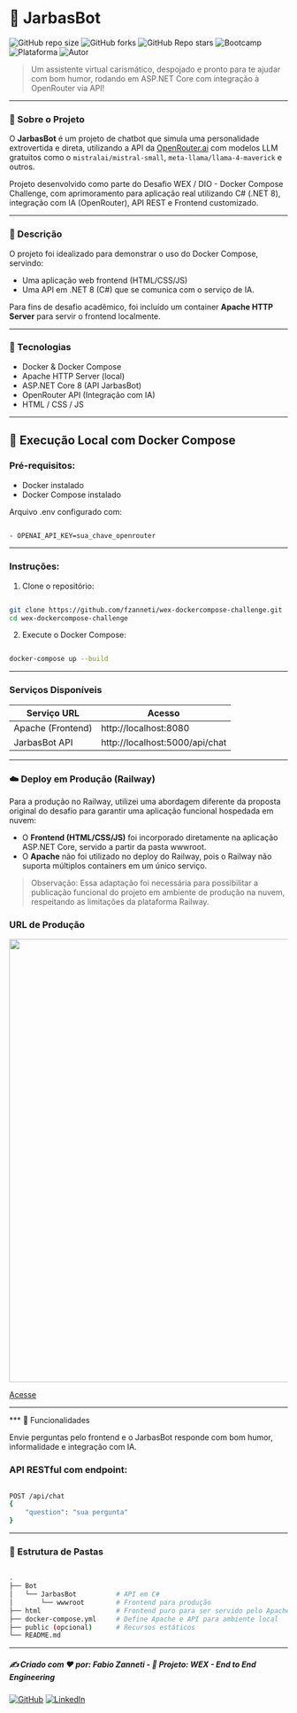# 🤖 JarbasBot

![GitHub repo size](https://img.shields.io/github/repo-size/fzanneti/wex-e2e-csharp)
![GitHub forks](https://img.shields.io/github/forks/fzanneti/wex-e2e-csharp?style=social)
![GitHub Repo stars](https://img.shields.io/github/stars/fzanneti/wex-e2e-csharp?style=social)
![Bootcamp](https://img.shields.io/badge/WEX-End--to--End%20Engineering-blueviolet?logo=vercel&logoColor=white)
![Plataforma](https://img.shields.io/badge/Powered%20by-DIO.io-red?logo=data:image/svg+xml;base64,PHN2ZyBmaWxsPSIjZmZmIiB2aWV3Qm94PSIwIDAgMzIgMzIiIHhtbG5zPSJodHRwOi8vd3d3LnczLm9yZy8yMDAwL3N2ZyI+PHBhdGggZD0iTTYuNzEgMy4yNWMtMi44OCAxLjQxLTUuMDcgNC4yMy01LjA3IDcuNzYgMCAzLjU4IDIuMjggNi43IDUuMzMgOC4xNSAxLjgzLS42MiAyLjQtMi4yNiAyLjQtMy44MSAwLS4yMy0uMDItLjQ1LS4wNS0uNjZBLjQ0LjQ0IDAgMDExMC4xIDExYy4yNC0uNzUuMTEtMS41My0uMy0yLjIyQzguOTIgNy45NiA3LjMzIDcuNSA1Ljc0IDcuNjZhNS41NSA1LjU1IDAgM)
![Autor](https://img.shields.io/badge/Autor-fzanneti-blue?style=flat-square&logo=github)

> Um assistente virtual carismático, despojado e pronto para te ajudar com bom humor, rodando em ASP.NET Core com integração à OpenRouter via API!

---

### 📌 Sobre o Projeto

O **JarbasBot** é um projeto de chatbot que simula uma personalidade extrovertida e direta, utilizando a API da [OpenRouter.ai](https://openrouter.ai) com modelos LLM gratuitos como o `mistralai/mistral-small`, `meta-llama/llama-4-maverick` e outros.

Projeto desenvolvido como parte do Desafio WEX / DIO - Docker Compose Challenge, com aprimoramento para aplicação real utilizando C# (.NET 8), integração com IA (OpenRouter), API REST e Frontend customizado.

---

### 📌 Descrição

O projeto foi idealizado para demonstrar o uso do Docker Compose, servindo:

- Uma aplicação web frontend (HTML/CSS/JS)   
- Uma API em .NET 8 (C#) que se comunica com o serviço de IA.   

Para fins de desafio acadêmico, foi incluído um container **Apache HTTP Server** para servir o frontend localmente.

---

### 🚀 Tecnologias

- Docker & Docker Compose    
- Apache HTTP Server (local)     
- ASP.NET Core 8 (API JarbasBot)     
- OpenRouter API (Integração com IA)    
- HTML / CSS / JS     

---

## 🐳 Execução Local com Docker Compose

### Pré-requisitos:

- Docker instalado     
- Docker Compose instalado    

Arquivo .env configurado com:

```bash

- OPENAI_API_KEY=sua_chave_openrouter

```

---

### Instruções: 

1. Clone o repositório:

```bash

git clone https://github.com/fzanneti/wex-dockercompose-challenge.git
cd wex-dockercompose-challenge

```

2. Execute o Docker Compose:

```bash

docker-compose up --build

```

---

### Serviços Disponíveis

|Serviço	URL|Acesso|
|---|---|
|Apache (Frontend)|http://localhost:8080|
|JarbasBot API|http://localhost:5000/api/chat|

---

### ☁️ Deploy em Produção (Railway)

Para a produção no Railway, utilizei uma abordagem diferente da proposta original do desafio para garantir uma aplicação funcional hospedada em nuvem:

- O **Frontend (HTML/CSS/JS)** foi incorporado diretamente na aplicação ASP.NET Core, servido a partir da pasta wwwroot.
- O **Apache** não foi utilizado no deploy do Railway, pois o Railway não suporta múltiplos containers em um único serviço.


> Observação: Essa adaptação foi necessária para possibilitar a publicação funcional do projeto em ambiente de produção na nuvem, respeitando as limitações da plataforma Railway.

### URL de Produção

<img src="https://github.com/fzanneti/wex-dockercompose-challenge/blob/main/assets/images/Project-Jarbas-Bot.gif" width="800px">

[Acesse](https://wex-dockercompose-challenge-production.up.railway.app)

---

*** 🔗 Funcionalidades

Envie perguntas pelo frontend e o JarbasBot responde com bom humor, informalidade e integração com IA.

### API RESTful com endpoint:

```bash

POST /api/chat
{
    "question": "sua pergunta"
}

```

---

### 📁 Estrutura de Pastas

```bash

.
├── Bot
│   └── JarbasBot          # API em C#
│       └── wwwroot        # Frontend para produção
├── html                   # Frontend puro para ser servido pelo Apache
├── docker-compose.yml     # Define Apache e API para ambiente local
├── public (opcional)      # Recursos estáticos
└── README.md

```

---

##### ✍️ Criado com ❤️ por: Fabio Zanneti - 🎯 Projeto: WEX - End to End Engineering
[![GitHub](https://img.shields.io/badge/GitHub-fzanneti-181717?style=flat&logo=github)](https://github.com/fzanneti)
[![LinkedIn](https://img.shields.io/badge/LinkedIn-fzanneti-0A66C2?style=flat&logo=linkedin&logoColor=white)](https://linkedin.com/in/fzanneti)